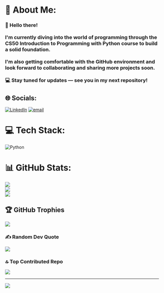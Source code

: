 # 💫 About Me:
### 👋 Hello there!<br><br>I'm currently diving into the world of programming through the **CS50 Introduction to Programming with Python** course to build a solid foundation.<br><br>I'm also getting comfortable with the **GitHub environment** and look forward to collaborating and sharing more projects soon.<br><br>💻 Stay tuned for updates — see you in my next repository!<br>


## 🌐 Socials:
[![LinkedIn](https://img.shields.io/badge/LinkedIn-%230077B5.svg?logo=linkedin&logoColor=white)](https://linkedin.com/in/https://www.linkedin.com/in/tharindu-nawoda-a0900134b?lipi=urn%3Ali%3Apage%3Ad_flagship3_profile_view_base_contact_details%3B2eI7BUwbQbSLCpWlnr22%2Bw%3D%3D) [![email](https://img.shields.io/badge/Email-D14836?logo=gmail&logoColor=white)](mailto:hdtharindufdo@gmail.com) 

# 💻 Tech Stack:
![Python](https://img.shields.io/badge/python-3670A0?style=for-the-badge&logo=python&logoColor=ffdd54)
# 📊 GitHub Stats:
![](https://github-readme-stats.vercel.app/api?username=tharindu-xx&theme=dark&hide_border=false&include_all_commits=true&count_private=false)<br/>
![](https://nirzak-streak-stats.vercel.app/?user=tharindu-xx&theme=dark&hide_border=false)<br/>
![](https://github-readme-stats.vercel.app/api/top-langs/?username=tharindu-xx&theme=dark&hide_border=false&include_all_commits=true&count_private=false&layout=compact)

## 🏆 GitHub Trophies
![](https://github-profile-trophy.vercel.app/?username=tharindu-xx&theme=radical&no-frame=false&no-bg=true&margin-w=4)

### ✍️ Random Dev Quote
![](https://quotes-github-readme.vercel.app/api?type=horizontal&theme=radical)

### 🔝 Top Contributed Repo
![](https://github-contributor-stats.vercel.app/api?username=tharindu-xx&limit=5&theme=dark&combine_all_yearly_contributions=true)

---
[![](https://visitcount.itsvg.in/api?id=tharindu-xx&icon=0&color=0)](https://visitcount.itsvg.in)

<!-- Proudly created with GPRM ( https://gprm.itsvg.in ) -->
